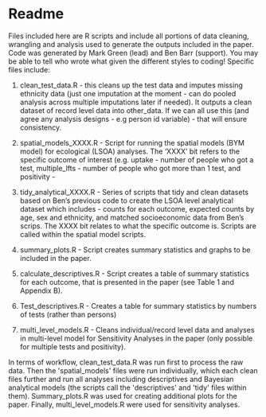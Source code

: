 # Readme

Files included here are R scripts and include all portions of data cleaning, wrangling and analysis used to generate the outputs included in the paper. Code was generated by Mark Green (lead) and Ben Barr (support). You may be able to tell who wrote what given the different styles to coding! Specific files include:

1. clean_test_data.R - this cleans up the test data and imputes missing ethnicity data (just one imputation at the moment - can do pooled analysis across multiple imputations later if needed).  It outputs a clean dataset of record level data into other_data. If we can all use this (and agree any analysis designs - e.g person id variable) - that will ensure consistency. 

2. spatial_models_XXXX.R - Script for running the spatial models (BYM model) for ecological (LSOA) analyses. The ‘XXXX’ bit refers to the specific outcome of interest (e.g. uptake - number of people who got a test, multiple_lfts - number of people who got more than 1 test, and positivity - 

3. tidy_analytical_XXXX.R - Series of scripts that tidy and clean datasets based on Ben’s previous code to create the LSOA level analytical dataset which includes - counts for each outcome, expected counts by age, sex and ethnicity, and matched socioeconomic data from Ben’s scrips. The XXXX bit relates to what the specific outcome is. Scripts are called within the spatial model scripts.

4. summary_plots.R - Script creates summary statistics and graphs to be included in the paper.

5. calculate_descriptives.R - Script creates a table of summary statistics for each outcome, that is presented in the paper (see Table 1 and Appendix B).

6. Test_descriptives.R - Creates a table for summary statistics by numbers of tests (rather than persons)

7. multi_level_models.R - Cleans individual/record level data and analyses in multi-level model for Sensitivity Analyses in the paper (only possible for multiple tests and positivity). 

In terms of workflow, clean_test_data.R was run first to process the raw data. Then the 'spatial_models' files were run individually, which each clean files further and run all analyses including descriptives and Bayesian analytical models (the scripts call the 'descriptives' and 'tidy' files within them). Summary_plots.R was used for creating additional plots for the paper. Finally, multi_level_models.R were used for sensitivity analyses.
